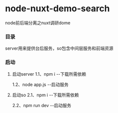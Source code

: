 # node-nuxt-demo-search
node前后端分离之nuxt调研dome

### 目录
server用来提供台后服务，so包含中间层服务和前端资源

### 启动
1. 启动server
   1.1、npm i  --下载所需依赖

   1.2、node app.js  --启动服务
2. 启动so
   2.1、npm i  --下载所需依赖
   
   2.2、npm run dev  --启动服务
